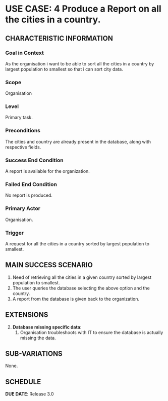 # USE CASE: 4 Produce a Report on all the cities in a country.

## CHARACTERISTIC INFORMATION

### Goal in Context

As the organisation i want to be able to sort all the cities in a country by largest population to smallest so that i can sort city data.

### Scope

Organisation

### Level

Primary task.

### Preconditions

The cities and country are already present in the database, along with respective fields.

### Success End Condition

A report is available for the organization.

### Failed End Condition

No report is produced.

### Primary Actor

Organisation.

### Trigger

A request for all the cities in a country sorted by largest population to smallest.

## MAIN SUCCESS SCENARIO

1. Need of retrieving all the cities in a given country sorted by largest population to smallest.
2. The user queries the database selecting the above option and the country.
3. A report from the database is given back to the organization.

## EXTENSIONS

2. **Database missing specific data**:
    1. Organisation troubleshoots with IT to ensure the database is actually missing the data. 
    
## SUB-VARIATIONS

None.

## SCHEDULE

**DUE DATE**: Release 3.0